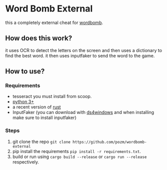 # Word Bomb External
this a completely external cheat for [wordbomb](https://www.roblox.com/games/2653064683). 

## How does this work?
it uses OCR to detect the letters on the screen and then uses a dictionary to find the best word. it then uses inputfaker to send the word to the game.

## How to use?
### Requirements
- tesseract you must install from scoop.
- [python 3+](https://www.python.org/downloads/)
- a recent version of [rust](https://rustup.rs/)
- InputFaker (you can download with [ds4windows](https://github.com/Ryochan7/DS4Windows/releases) and when installing make sure to install inputfaker)
### Steps

1. git clone the repo `git clone https://github.com/pozm/wordbomb-external`
2. pip install the requirements `pip install -r requirements.txt`. 
3. build or run using `cargo build --release` or `cargo run --release` respectively.
